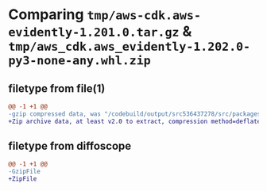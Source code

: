 # Comparing `tmp/aws-cdk.aws-evidently-1.201.0.tar.gz` & `tmp/aws_cdk.aws_evidently-1.202.0-py3-none-any.whl.zip`

## filetype from file(1)

```diff
@@ -1 +1 @@
-gzip compressed data, was "/codebuild/output/src536437278/src/packages/@aws-cdk/aws-evidently/dist/python/aws-cdk.aws-evidently-1.201.0.tar", last modified: Wed May 10 17:09:03 2023, max compression
+Zip archive data, at least v2.0 to extract, compression method=deflate
```

## filetype from diffoscope

```diff
@@ -1 +1 @@
-GzipFile
+ZipFile
```

